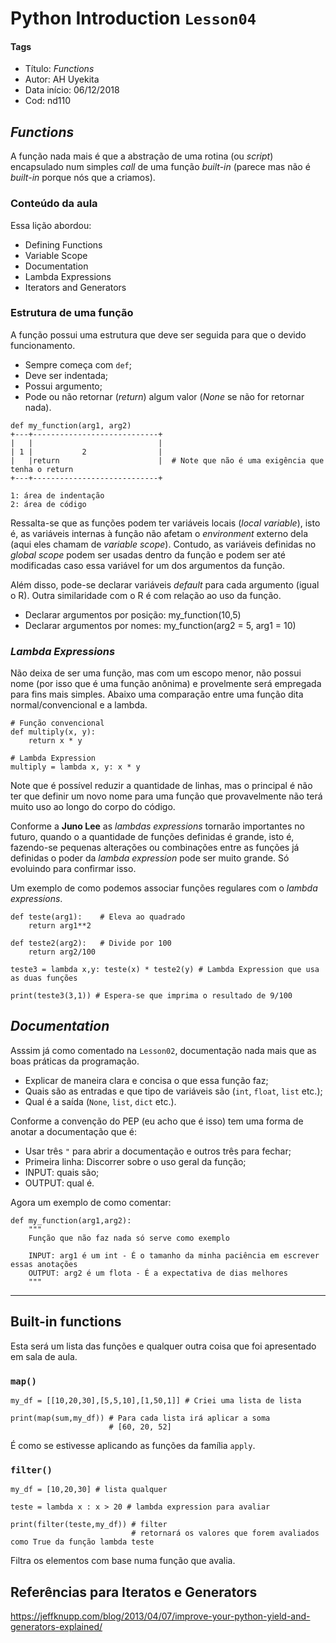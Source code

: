 # Python Introduction `Lesson04`

#### Tags
* Título: _Functions_
* Autor: AH Uyekita
* Data início: 06/12/2018
* Cod: nd110

## _Functions_

A função nada mais é que a abstração de uma rotina (ou _script_) encapsulado num simples _call_ de uma função _built-in_ (parece mas não é _built-in_ porque nós que a criamos).

### Conteúdo da aula

Essa lição abordou:

* Defining Functions
* Variable Scope
* Documentation
* Lambda Expressions
* Iterators and Generators

### Estrutura de uma função

A função possui uma estrutura que deve ser seguida para que o devido funcionamento.

* Sempre começa com `def`;
* Deve ser indentada;
* Possui argumento;
* Pode ou não retornar (_return_) algum valor (_None_ se não for retornar nada).

```
def my_function(arg1, arg2)
+---+----------------------------+
|   |                            |
| 1 |           2                |
|   |return                      |  # Note que não é uma exigência que tenha o return
+---+----------------------------+

1: área de indentação
2: área de código
```
Ressalta-se que as funções podem ter variáveis locais (_local variable_), isto é, as variáveis internas à função não afetam o _environment_ externo dela (aqui eles chamam de _variable scope_). Contudo, as variáveis definidas no _global scope_ podem ser usadas dentro da função e podem ser até modificadas caso essa variável for um dos argumentos da função.

Além disso, pode-se declarar variáveis _default_ para cada argumento (igual o R). Outra similaridade com o R é com relação ao uso da função.

* Declarar argumentos por posição: my_function(10,5)
* Declarar argumentos por nomes: my_function(arg2 = 5, arg1 = 10)

### _Lambda Expressions_

Não deixa de ser uma função, mas com um escopo menor, não possui nome (por isso que é uma função anônima) e provelmente será empregada para fins mais simples. Abaixo uma comparação entre uma função dita normal/convencional e a lambda.

```{py}
# Função convencional
def multiply(x, y):
    return x * y

# Lambda Expression
multiply = lambda x, y: x * y
```
Note que é possível reduzir a quantidade de linhas, mas o principal é não ter que definir um novo nome para uma função que provavelmente não terá muito uso ao longo do corpo do código.

Conforme a **Juno Lee** as _lambdas expressions_ tornarão importantes no futuro, quando o a quantidade de funções definidas é grande, isto é, fazendo-se pequenas alterações ou combinações entre as funções já definidas o poder da _lambda expression_ pode ser muito grande. Só evoluindo para confirmar isso.

Um exemplo de como podemos associar funções regulares com o _lambda expressions_.

```{py}
def teste(arg1):    # Eleva ao quadrado
    return arg1**2

def teste2(arg2):   # Divide por 100
    return arg2/100

teste3 = lambda x,y: teste(x) * teste2(y) # Lambda Expression que usa as duas funções

print(teste3(3,1)) # Espera-se que imprima o resultado de 9/100
```

## _Documentation_

Asssim já como comentado na `Lesson02`, documentação nada mais que as boas práticas da programação.

* Explicar de maneira clara e concisa o que essa função faz;
* Quais são as entradas e que tipo de variáveis são (`int`, `float`, `list` etc.);
* Qual é a saída (`None`, `list`, `dict` etc.).

Conforme a convenção do PEP (eu acho que é isso) tem uma forma de anotar a documentação que é:

* Usar três `"` para abrir a documentação e outros três para fechar;
* Primeira linha: Discorrer sobre o uso geral da função;
* INPUT: quais são;
* OUTPUT: qual é.

Agora um exemplo de como comentar:

```{py}
def my_function(arg1,arg2):
    """
    Função que não faz nada só serve como exemplo

    INPUT: arg1 é um int - É o tamanho da minha paciência em escrever essas anotações
    OUTPUT: arg2 é um flota - É a expectativa de dias melhores
    """
```

**********************************************************
## Built-in functions

Esta será um lista das funções e qualquer outra coisa que foi apresentado em sala de aula.

### `map()`
```{py}
my_df = [[10,20,30],[5,5,10],[1,50,1]] # Criei uma lista de lista

print(map(sum,my_df)) # Para cada lista irá aplicar a soma
                      # [60, 20, 52]
```
É como se estivesse aplicando as funções da família `apply`.

### `filter()`
```{py}
my_df = [10,20,30] # lista qualquer

teste = lambda x : x > 20 # lambda expression para avaliar

print(filter(teste,my_df)) # filter
                           # retornará os valores que forem avaliados como True da função lambda teste
```
Filtra os elementos com base numa função que avalia.

## Referências para Iteratos e Generators

https://jeffknupp.com/blog/2013/04/07/improve-your-python-yield-and-generators-explained/
